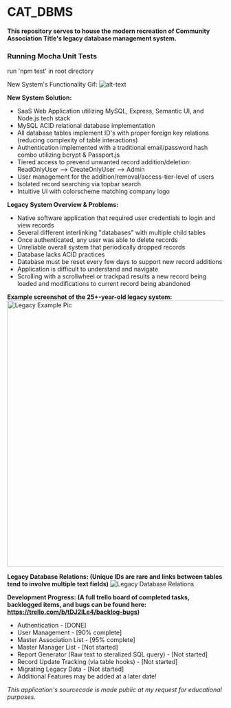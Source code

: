 # CAT_DBMS
<b>This repository serves to house the modern recreation of Community Association Title's legacy database management system.</b>

### Running Mocha Unit Tests
run 'npm test' in root directory

New System's Functionality Gif:
![alt-text](currentEx.gif)

<b>New System Solution:</b>
<ul>
  <li>SaaS Web Application utilizing MySQL, Express, Semantic UI, and Node.js tech stack</li>
  <li>MySQL ACID relational database implementation</li>
  <li>All database tables implement ID's with proper foreign key relations (reducing complexity of table interactions)</li>
  <li>Authentication implemented with a traditional email/password hash combo utilizing bcrypt & Passport.js</li>
  <li>Tiered access to prevend unwanted record addition/deletion: ReadOnlyUser --> CreateOnlyUser --> Admin</li>
  <li>User management for the addition/removal/access-tier-level of users</li>
  <li>Isolated record searching via topbar search</li>
  <li>Intuitive UI with colorscheme matching company logo</li>
</ul>


<b>Legacy System Overview & Problems:</b>
<ul>
  <li>Native software application that required user credentials to login and view records</li>
  <li>Several different interlinking "databases" with multiple child tables</li>
  <li>Once authenticated, any user was able to delete records</li>
  <li>Unreliable overall system that periodically dropped records</li>
  <li>Database lacks ACID practices</li>
  <li>Database must be reset every few days to support new record additions</li>
  <li>Application is difficult to understand and navigate</li>
  <li>Scrolling with a scrollwheel or trackpad results a new record being loaded and modifications to current record being abandoned</li>
</ul>

<b>Example screenshot of the 25+-year-old legacy system:</b>
<img src="https://i.imgur.com/nbJ7C1U.png" alt="Legacy Example Pic" width="750" height="620">

<b>Legacy Database Relations: (Unique IDs are rare and links between tables tend to involve multiple text fields)</b>
<img src="https://i.imgur.com/65XUMAz.jpg" alt="Legacy Database Relations">



<b>Development Progress: (A full trello board of completed tasks, backlogged items, and bugs can be found here: https://trello.com/b/tDJ2lLe4/backlog-bugs)</b>
<ul>
  <li>Authentication - [DONE]</li>
  <li>User Management - [90% complete]</li>
  <li>Master Association List - [95% complete]</li>
  <li>Master Manager List - [Not started]</li>
  <li>Report Generator (Raw text to steralized SQL query) - [Not started]</li>
  <li>Record Update Tracking (via table hooks) - [Not started]</li>
  <li>Migrating Legacy Data - [Not started]</li>
  <li>Additional Features may be added at a later date!</li>
</ul>


<i>This application's sourcecode is made public at my request for educational purposes.</i>
